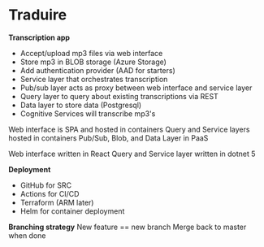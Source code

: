 # Traduire

**Transcription app**
- Accept/upload mp3 files via web interface
- Store mp3 in BLOB storage (Azure Storage)
- Add authentication provider (AAD for starters)
- Service layer that orchestrates transcription
- Pub/sub layer acts as proxy between web interface and service layer
- Query layer to query about existing transcriptions via REST
- Data layer to store data (Postgresql)
- Cognitive Services will transcribe mp3's

Web interface is SPA and hosted in containers
Query and Service layers hosted in containers
Pub/Sub, Blob, and Data Layer in PaaS

Web interface written in React
Query and Service layer written in dotnet 5

**Deployment**
- GitHub for SRC
- Actions for CI/CD
- Terraform (ARM later)
- Helm for container deployment

**Branching strategy**
New feature == new branch
Merge back to master when done